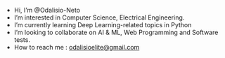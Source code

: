 -  Hi, I’m @Odalisio-Neto
-  I’m interested in Computer Science, Electrical Engineering.
-  I’m currently learning Deep Learning-related topics in Python
-  I’m looking to collaborate on AI & ML, Web Programming and Software tests.
-  How to reach me : odalisioelite@gmail.com
